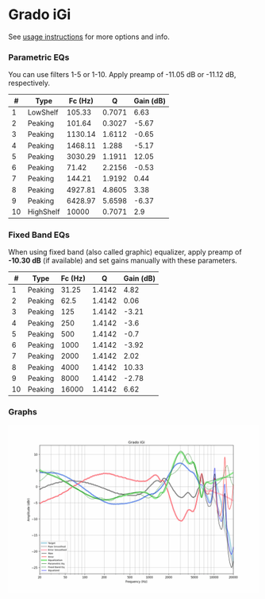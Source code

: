 # Grado iGi
See [usage instructions](https://github.com/jaakkopasanen/AutoEq#usage) for more options and info.

### Parametric EQs
You can use filters 1-5 or 1-10. Apply preamp of -11.05 dB or -11.12 dB, respectively.

|   # | Type      |   Fc (Hz) |      Q |   Gain (dB) |
|-----|-----------|-----------|--------|-------------|
|   1 | LowShelf  |    105.33 | 0.7071 |        6.63 |
|   2 | Peaking   |    101.64 | 0.3027 |       -5.67 |
|   3 | Peaking   |   1130.14 | 1.6112 |       -0.65 |
|   4 | Peaking   |   1468.11 | 1.288  |       -5.17 |
|   5 | Peaking   |   3030.29 | 1.1911 |       12.05 |
|   6 | Peaking   |     71.42 | 2.2156 |       -0.53 |
|   7 | Peaking   |    144.21 | 1.9192 |        0.44 |
|   8 | Peaking   |   4927.81 | 4.8605 |        3.38 |
|   9 | Peaking   |   6428.97 | 5.6598 |       -6.37 |
|  10 | HighShelf |  10000    | 0.7071 |        2.9  |

### Fixed Band EQs
When using fixed band (also called graphic) equalizer, apply preamp of **-10.30 dB** (if available) and set gains manually with these parameters.

|   # | Type    |   Fc (Hz) |      Q |   Gain (dB) |
|-----|---------|-----------|--------|-------------|
|   1 | Peaking |     31.25 | 1.4142 |        4.82 |
|   2 | Peaking |     62.5  | 1.4142 |        0.06 |
|   3 | Peaking |    125    | 1.4142 |       -3.21 |
|   4 | Peaking |    250    | 1.4142 |       -3.6  |
|   5 | Peaking |    500    | 1.4142 |       -0.7  |
|   6 | Peaking |   1000    | 1.4142 |       -3.92 |
|   7 | Peaking |   2000    | 1.4142 |        2.02 |
|   8 | Peaking |   4000    | 1.4142 |       10.33 |
|   9 | Peaking |   8000    | 1.4142 |       -2.78 |
|  10 | Peaking |  16000    | 1.4142 |        6.62 |

### Graphs
![](./Grado%20iGi.png)
